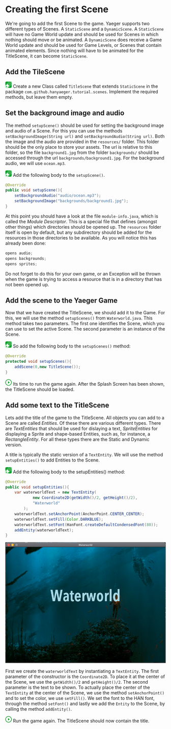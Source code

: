 # Creating the first Scene

We're going to add the first Scene to the game. Yaeger supports two different types of Scenes. A `StaticScene` and
a `DynamicScene`. A `StaticScene` will have no Game World update and should be used for Scenes in which nothing should
move or be animated. A `DynamicScene` does receive a Game World update and should be used for Game Levels, or Scenes
that contain animated elements. Since nothing will have to be animated for the TitleScene, it can become `StaticScene`.

## Add the TileScene

![Edit](images/edit.png) Create a new Class called `TitleScene` that extends `StaticScene` in the
package `com.github.hanyaeger.tutorial.scenes`. Implement the required methods, but leave them empty.

## Set the background image and audio

The method `setupScene()` should be used for setting the background image and audio of a Scene. For this you can use the
methods `setBackgroundImage(String url)` and `setBackgroundAudio(String url)`. Both the image and the audio are provided
in the `resources/` folder. This folder should be the only place to store your assets. The url is relative to this
folder, so the file `background1.jpg` from the folder `backgrounds/` should be accessed through the
url `backgrounds/background1.jpg`. For the background audio, we will use `ocean.mp3`.

![Edit](images/edit.png) Add the following body to the `setupScene()`.

```java
@Override
public void setupScene(){
    setBackgroundAudio("audio/ocean.mp3");
    setBackgroundImage("backgrounds/background1.jpg");
}
```

At this point you should have a look at the file `module-info.java`, which is called the *Module Descriptor*. This is a
special file that defines
(amongst other things) which directories should be opened up. The `resources` folder itself is open by default, but any
subdirectory should be added for the resources in those directories to be available. As you will notice this has already
been done:

```java 
opens audio; 
opens backgrounds; 
opens sprites;
```

Do not forget to do this for your own game, or an Exception will be thrown when the game is trying to access a resource
that is in a directory that has not been opened up.

## Add the scene to the Yaeger Game

Now that we have created the TitleScene, we should add it to the Game. For this, we will use the method `setupScenes()`
from `Waterworld.java`. This method takes two parameters. The first one identifies the Scene, which you can use to set
the active Scene. The second parameter is an instance of the Scene.

![Edit](images/edit.png) So add the following body to the `setupScenes()` method:

```java
@Override
protected void setupScenes(){
    addScene(0,new TitleScene());
}
```

![Run](images/play.png) Its time to run the game again. After the Splash Screen has been shown, the TitleScene should be loaded.

## Add some text to the TitleScene

Lets add the title of the game to the TitleScene. All objects you can add to a Scene are called *Entities*. Of these
there are various different types. There are *TextEntities* that should be used for dislaying a text, *SpriteEntities*
for displaying a Sprite and shape-based Entities, such as, for instance, a *RectangleEntity*. For all these types there
are the Static and Dynamic version.

A title is typically the static version of a `TextEntity`. We will use the method `setupEntities()` to add Entities to
the Scene.

![Edit](images/edit.png) Add the following body to the setupEntities() method:

```java
@Override
public void setupEntities(){
    var waterworldText = new TextEntity(
            new Coordinate2D(getWidth()/2, getHeight()/2), 
            "Waterworld"
        );
    waterworldText.setAnchorPoint(AnchorPoint.CENTER_CENTER);
    waterworldText.setFill(Color.DARKBLUE);
    waterworldText.setFont(HanFont.createDefaultCondensedFont(80));
    addEntity(waterworldText);
}
```

![The Title Scene](images/game/title-no-buttons.png)

First we create the `waterworldText` by instantiating a `TextEntity`. The first parameter of the constructor is
the `Coordinate2D`. To place it at the center of the Scene, we use the `getWidth()/2` and `getHeight()/2`. The second
parameter is the text to be shown. To actually place the center of the `TextEntity` at the center of the Scene, we use
the method `setAnchorPoint()` and to set the color, we use `setFill()`. We set the font to the HAN font, through the
method `setFont()` and lastly we add the `Entity` to the Scene, by calling the method `addEntity()`.

![Run](images/play.png) Run the game again. The TitleScene should now contain the title.

